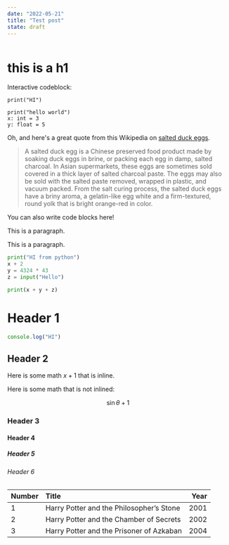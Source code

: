 ```yaml
---
date: "2022-05-21"
title: "Test post"
state: draft
---
```


```toc

```

# this is a h1

Interactive codeblock:

```python-interactive
print("HI")

print("hello world")
x: int = 3
y: float = 5

```


Oh, and here's a great quote from this Wikipedia on
[salted duck eggs](https://en.wikipedia.org/wiki/Salted_duck_egg).

> A salted duck egg is a Chinese preserved food product made by soaking duck
> eggs in brine, or packing each egg in damp, salted charcoal. In Asian
> supermarkets, these eggs are sometimes sold covered in a thick layer of salted
> charcoal paste. The eggs may also be sold with the salted paste removed,
> wrapped in plastic, and vacuum packed. From the salt curing process, the
> salted duck eggs have a briny aroma, a gelatin-like egg white and a
> firm-textured, round yolk that is bright orange-red in color.


You can also write code blocks here!

This is a paragraph.

This is a paragraph.

```python
print("HI from python")
x + 2
y = 4324 * 43
z = input("Hello")

print(x + y + z)
```

# Header 1

```js
console.log("HI")
```

## Header 2


Here is some math $x + 1$ that is inline.

Here is some math that is not inlined: 

$$ 
\sin \theta + 1 
$$


### Header 3


#### Header 4

##### Header 5

###### Header 6


| Number | Title                                    | Year |
| :----- | :--------------------------------------- | ---: |
| 1      | Harry Potter and the Philosopher’s Stone | 2001 |
| 2      | Harry Potter and the Chamber of Secrets  | 2002 |
| 3      | Harry Potter and the Prisoner of Azkaban | 2004 |

